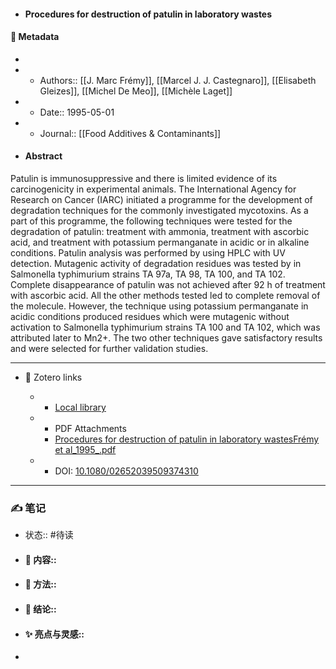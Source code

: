 - #### Procedures for destruction of patulin in laboratory wastes

#### 🔢 Metadata

  - 

  - * Authors:: [[J. Marc Frémy]], [[Marcel J. J. Castegnaro]], [[Elisabeth Gleizes]], [[Michel De Meo]], [[Michèle Laget]]

  - * Date:: 1995-05-01

  - * Journal:: [[Food Additives & Contaminants]]

- #### Abstract

Patulin is immunosuppressive and there is limited evidence of its carcinogenicity in experimental animals. The International Agency for Research on Cancer (IARC) initiated a programme for the development of degradation techniques for the commonly investigated mycotoxins. As a part of this programme, the following techniques were tested for the degradation of patulin: treatment with ammonia, treatment with ascorbic acid, and treatment with potassium permanganate in acidic or in alkaline conditions. Patulin analysis was performed by using HPLC with UV detection. Mutagenic activity of degradation residues was tested by in Salmonella typhimurium strains TA 97a, TA 98, TA 100, and TA 102. Complete disappearance of patulin was not achieved after 92 h of treatment with ascorbic acid. All the other methods tested led to complete removal of the molecule. However, the technique using potassium permanganate in acidic conditions produced residues which were mutagenic without activation to Salmonella typhimurium strains TA 100 and TA 102, which was attributed later to Mn2+. The two other techniques gave satisfactory results and were selected for further validation studies.


---

- 🔗 Zotero links

  - * [Local library](zotero://select/items/1_Z59SB8WD)

  - * PDF Attachments
	- [Procedures for destruction of patulin in laboratory wastesFrémy et al_1995_.pdf](zotero://open-pdf/library/items/3NCEB2IE)

  - * DOI: [10.1080/02652039509374310](https://doi.org/10.1080/02652039509374310)

---

### ✍️ 笔记

  - 状态:: #待读

* 
  #### 📖 内容:: 
* 
  #### 🧫 方法:: 
* 
  #### 💽 结论:: 
* 
  #### ✨ 亮点与灵感:: 
* 

